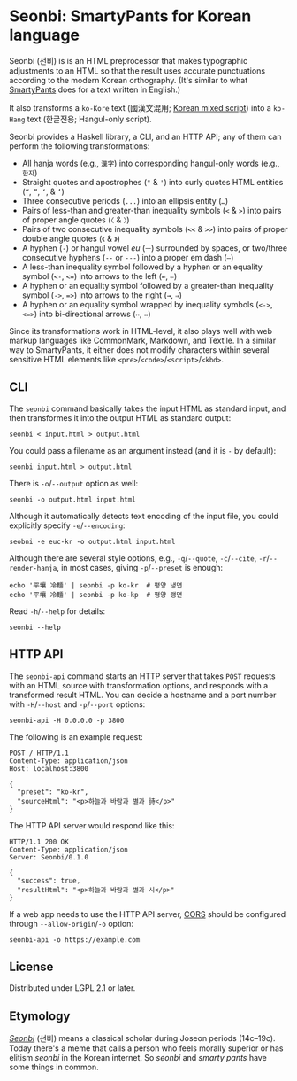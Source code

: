Seonbi: SmartyPants for Korean language
=======================================

Seonbi (선비) is is an HTML preprocessor that makes typographic adjustments
to an HTML so that the result uses accurate punctuations according to
the modern Korean orthography.
(It's similar to what [SmartyPants] does for a text written in English.)

It also transforms a `ko-Kore` text (國漢文混用; [Korean mixed script]) into
a `ko-Hang` text (한글전용; Hangul-only script).

Seonbi provides a Haskell library, a CLI, and an HTTP API; any of them can
perform the following transformations:

 -  All hanja words (e.g., `漢字`) into corresponding hangul-only words
    (e.g., `한자`)
 -  Straight quotes and apostrophes (`"` & `'`) into curly quotes HTML
    entities (`“`, `”`, `‘`, & `’`)
 -  Three consecutive periods (`...`) into an ellipsis entity (`…`)
 -  Pairs of less-than and greater-than inequality symbols (`<` & `>`) into
    pairs of proper angle quotes (`〈` & `〉`)
 -  Pairs of two consecutive inequality symbols (`<<` & `>>`) into
    pairs of proper double angle quotes (`《` & `》`)
 -  A hyphen (`-`) or hangul vowel *eu* (`ㅡ`) surrounded by spaces, or
    two/three consecutive hyphens (`--` or `---`) into a proper em dash (`—`)
 -  A less-than inequality symbol followed by a hyphen or an equality
    symbol (`<-`, `<=`) into arrows to the left (`←`, `⇐`)
 -  A hyphen or an equality symbol followed by a greater-than inequality
    symbol (`->`, `=>`) into arrows to the right (`→`, `⇒`)
 -  A hyphen or an equality symbol wrapped by inequality symbols (`<->`, `<=>`)
    into bi-directional arrows (`↔`, `⇔`)

Since its transformations work in HTML-level, it also plays well with web
markup languages like CommonMark, Markdown, and Textile.  In a similar way to
SmartyPants, it either does not modify characters within several sensitive
HTML elements like `<pre>`/`<code>`/`<script>`/`<kbd>`.

[SmartyPants]: https://daringfireball.net/projects/smartypants/
[Korean mixed script]: https://en.wikipedia.org/wiki/Korean_mixed_script


CLI
---

The `seonbi` command basically takes the input HTML as standard input, and
then transformes it into the output HTML as standard output:

    seonbi < input.html > output.html

You could pass a filename as an argument instead (and it is `-` by default):

    seonbi input.html > output.html

There is `-o`/`--output` option as well:

    seonbi -o output.html input.html

Although it automatically detects text encoding of the input file,
you could explicitly specify `-e`/`--encoding`:

    seobni -e euc-kr -o output.html input.html

Although there are several style options, e.g., `-q`/`--quote`, `-c`/`--cite`,
`-r`/`--render-hanja`, in most cases, giving `-p`/`--preset` is enough:

    echo '平壤 冷麵' | seonbi -p ko-kr  # 평양 냉면
    echo '平壤 冷麵' | seonbi -p ko-kp  # 평양 랭면

Read `-h`/`--help` for details:

    seonbi --help


HTTP API
--------

The `seonbi-api` command starts an HTTP server that takes `POST` requests
with an HTML source with transformation options, and responds with
a transformed result HTML.  You can decide a hostname and a port number
with `-H`/`--host` and `-p`/`--port` options:

    seonbi-api -H 0.0.0.0 -p 3800

The following is an example request:

    POST / HTTP/1.1
    Content-Type: application/json
    Host: localhost:3800

    {
      "preset": "ko-kr",
      "sourceHtml": "<p>하늘과 바람과 별과 詩</p>"
    }

The HTTP API server would respond like this:

    HTTP/1.1 200 OK
    Content-Type: application/json
    Server: Seonbi/0.1.0

    {
      "success": true,
      "resultHtml": "<p>하늘과 바람과 별과 시</p>"
    }

If a web app needs to use the HTTP API server, [CORS] should be configured
through `--allow-origin`/`-o` option:

    seonbi-api -o https://example.com

[CORS]: https://developer.mozilla.org/en-US/docs/Web/HTTP/CORS


License
-------

Distributed under LGPL 2.1 or later.


Etymology
---------

*[Seonbi]* (선비) means a classical scholar during Joseon periods (14c–19c).
Today there's a meme that calls a person who feels morally superior or has
elitism *seonbi* in the Korean internet.  So *seonbi* and *smarty pants* have
some things in common.

[Seonbi]: https://en.wikipedia.org/wiki/Seonbi
